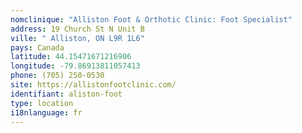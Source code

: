 ```yaml
---
nomclinique: "Alliston Foot & Orthotic Clinic: Foot Specialist"
address: 19 Church St N Unit B
ville: " Alliston, ON L9R 1L6"
pays: Canada
latitude: 44.15471671216906
longitude: -79.86913811057413
phone: (705) 250-0530
site: https://allistonfootclinic.com/
identifiant: aliston-foot
type: location
i18nlanguage: fr
---
```

